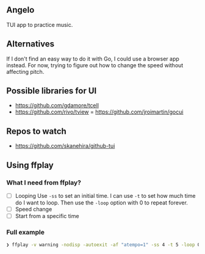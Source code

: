 ## Angelo

TUI app to practice music.

## Alternatives

If I don't find an easy way to do it with Go, I could use a browser app instead. For now, trying to figure out how to change the speed without affecting pitch.

## Possible libraries for UI
- https://github.com/gdamore/tcell
- https://github.com/rivo/tview
= https://github.com/jroimartin/gocui

## Repos to watch
- https://github.com/skanehira/github-tui

## Using ffplay

### What I need from ffplay?
- [ ] Looping
  Use `-ss` to set an initial time.
  I can use `-t` to set how much time do I want to loop.
  Then use the `-loop` option with 0 to repeat forever.
- [ ] Speed change
- [ ] Start from a specific time

### Full example
``` bash
❯ ffplay -v warning -nodisp -autoexit -af "atempo=1" -ss 4 -t 5 -loop 0 samples/ton-doux-sourire.mp3
```

